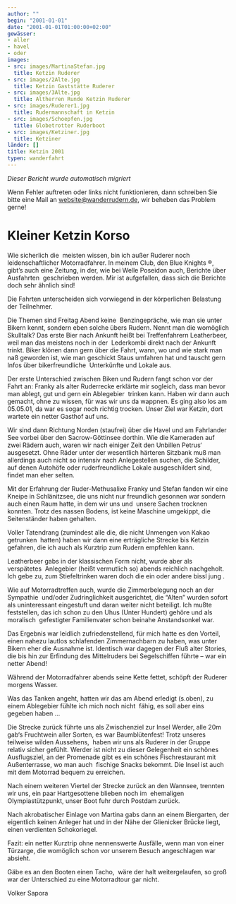 ```yaml
---
author: ""
begin: "2001-01-01"
date: "2001-01-01T01:00:00+02:00"
gewässer:
- aller
- havel
- oder
images:
- src: images/MartinaStefan.jpg
  title: Ketzin Ruderer
- src: images/2Alte.jpg
  title: Ketzin Gaststätte Ruderer
- src: images/3Alte.jpg
  title: Altherren Runde Ketzin Ruderer
- src: images/Ruderer1.jpg
  title: Rudermannschaft in Ketzin
- src: images/Schoepfen.jpg
  title: Globetrotter Ruderboot
- src: images/Ketziner.jpg
  title: Ketziner
länder: []
title: Ketzin 2001
typen: wanderfahrt
---
```



*Dieser Bericht wurde automatisch migriert*

Wenn Fehler auftreten oder links nicht funktionieren, dann schreiben Sie bitte eine Mail an website@wanderrudern.de, wir beheben das Problem gerne!



# Kleiner Ketzin Korso


Wie sicherlich die  meisten wissen, bin ich außer Ruderer noch leidenschaftlicher Motorradfahrer. In meinem Club, den Blue Knights ®,  gibt’s auch eine Zeitung, in der, wie bei Welle Poseidon auch, Berichte über Ausfahrten  geschrieben werden. Mir ist aufgefallen, dass sich die Berichte doch sehr ähnlich sind!

Die Fahrten unterscheiden sich vorwiegend in der körperlichen Belastung der Teilnehmer.

Die Themen sind Freitag Abend keine  Benzingepräche, wie man sie unter Bikern kennt, sondern eben solche übers Rudern. Nennt man die womöglich Skulltalk? Das erste Bier nach Ankunft heißt bei Treffenfahrern Leatherbeer, weil man das meistens noch in der  Lederkombi direkt nach der Ankunft trinkt. Biker klönen dann gern über die Fahrt, wann, wo und wie stark man naß geworden ist, wie man geschickt Staus umfahren hat und tauscht gern Infos über bikerfreundliche  Unterkünfte und Lokale aus.

Der erste Unterschied zwischen Biken und Rudern fangt schon vor der Fahrt an: Franky als alter Ruderrecke erklärte mir sogleich, dass man bevor man ablegt, gut und gern ein Ablegebier  trinken kann. Haben wir dann auch gemacht, ohne zu wissen, für was wir uns da wappnen. Es ging also los am 05.05.01, da war es sogar noch richtig trocken. Unser Ziel war Ketzin, dort wartete ein netter Gasthof auf uns.

Wir sind dann Richtung Norden (staufrei) über die Havel und am Fahrlander See vorbei über den Sacrow-Göttinsee dorthin. Wie die Kameraden auf zwei Rädern auch, waren wir nach einiger Zeit den Unbillen Petrus‘  ausgesetzt. Ohne Räder unter der wesentlich härteren Sitzbank muß man allerdings auch nicht so intensiv nach Anlegestellen suchen, die Schilder, auf denen Autohöfe oder ruderfreundliche Lokale ausgeschildert sind,  findet man eher selten.

Mit der Erfahrung der Ruder-Methusalixe Franky und Stefan fanden wir eine Kneipe in Schlänitzsee, die uns nicht nur freundlich gesonnen war sondern auch einen Raum hatte, in dem wir uns und  unsere Sachen trocknen konnten. Trotz des nassen Bodens, ist keine Maschine umgekippt, die Seitenständer haben gehalten.

Voller Tatendrang (zumindest alle die, die nicht Unmengen von Kakao getrunken  hatten) haben wir dann eine erträgliche Strecke bis Ketzin gefahren, die ich auch als Kurztrip zum Rudern empfehlen kann.

Leatherbeer gabs in der klassischen Form nicht, wurde aber als verspätetes  Anlegebier (heißt vermutlich so) abends reichlich nachgeholt. Ich gebe zu, zum Stiefeltrinken waren doch die ein oder andere bissl jung .

Wie auf Motorradtreffen auch, wurde die Zimmerbelegung noch an der Sympathie  und/oder Zudringlichkeit ausgerichtet, die “Alten” wurden sofort als uninteressant eingestuft und daran weiter nicht beteiligt. Ich mußte feststellen, das ich schon zu den Uhus (Unter Hundert) gehöre und als moralisch  gefestigter Familienvater schon beinahe Anstandsonkel war.

Das Ergebnis war leidlich zufriedenstellend, für mich hatte es den Vorteil, einen nahezu lautlos schlafenden Zimmernachbarn zu haben, was unter  Bikern eher die Ausnahme ist. Identisch war dagegen der Fluß alter Stories, die bis hin zur Erfindung des Mittelruders bei Segelschiffen führte – war ein netter Abend!

Während der Motorradfahrer abends seine Kette fettet, schöpft der Ruderer morgens Wasser.

Was das Tanken angeht, hatten wir das am Abend erledigt (s.oben), zu einem Ablegebier fühlte ich mich noch nicht  fähig, es soll aber eins gegeben haben ...

Die Strecke zurück führte uns als Zwischenziel zur Insel Werder, alle 20m gab‘s Fruchtwein aller Sorten, es war Baumblütenfest! Trotz unseres teilweise wilden Aussehens,  haben wir uns als Ruderer in der Gruppe relativ sicher gefühlt. Werder ist nicht zu dieser Gelegenheit ein schönes Ausflugsziel, an der Promenade gibt es ein schönes Fischrestaurant mit Außenterrasse, wo man auch  fischige Snacks bekommt. Die Insel ist auch mit dem Motorrad bequem zu erreichen.

Nach einem weiteren Viertel der Strecke zurück an den Wannsee, trennten wir uns, ein paar Hartgesottene blieben noch im  ehemaligen Olympiastützpunkt, unser Boot fuhr durch Postdam zurück.

Nach akrobatischer Einlage von Martina gabs dann an einem Biergarten, der eigentlich keinen Anleger hat und in der Nähe der Glienicker Brücke liegt,  einen verdienten Schokoriegel.

Fazit: ein netter Kurztrip ohne nennenswerte Ausfälle, wenn man von einer Türzarge, die womöglich schon vor unserem Besuch angeschlagen war absieht.

Gäbe es an den Booten einen Tacho,  wäre der halt weitergelaufen, so groß war der Unterschied zu eine Motorradtour gar nicht.

Volker Sapora
